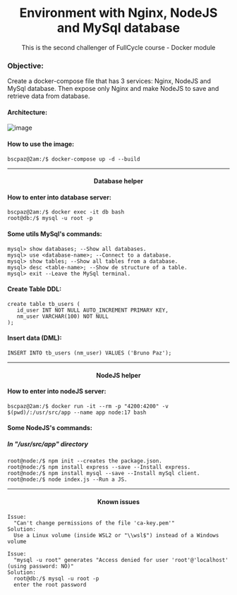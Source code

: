 <h1 align="center">Environment with Nginx, NodeJS and MySql database</h1>
<p align="center">This is the second challenger of FullCycle course - Docker module</p>

### Objective:
<p>Create a docker-compose file that has 3 services: Nginx, NodeJS and MySql database. Then expose only Nginx and make NodeJS to save and retrieve data from database.</p>

#### Architecture:

![image](https://user-images.githubusercontent.com/9732874/137987270-950606b2-85d4-41f2-9ec5-30c36ca5df35.png)

#### How to use the image:
```console
bscpaz@2am:/$ docker-compose up -d --build
```
<hr>
<h4 align="center">Database helper</h4>

#### How to enter into database server:
```console
bscpaz@2am:/$ docker exec -it db bash
root@db:/$ mysql -u root -p
```
#### Some utils MySql's commands:
```console
mysql> show databases; --Show all databases.
mysql> use <database-name>; --Connect to a database.
mysql> show tables; --Show all tables from a database.
mysql> desc <table-name>; --Show de structure of a table. 
mysql> exit --Leave the MySql terminal.
```
#### Create Table DDL:
```console
create table tb_users (
   id_user INT NOT NULL AUTO_INCREMENT PRIMARY KEY,
   nm_user VARCHAR(100) NOT NULL
);
```

#### Insert data (DML):
```console
INSERT INTO tb_users (nm_user) VALUES ('Bruno Paz');
```
<hr>
<h4 align="center">NodeJS helper</h4>

#### How to enter into nodeJS server:
```console
bscpaz@2am:/$ docker run -it --rm -p "4200:4200" -v $(pwd)/:/usr/src/app --name app node:17 bash
```

#### Some NodeJS's commands:
##### In "/usr/src/app" directory

```console
root@node:/$ npm init --creates the package.json.
root@node:/$ npm install express --save --Install express.
root@node:/$ npm install mysql --save --Install mySql client.
root@node:/$ node index.js --Run a JS.
```
<hr>
<h4 align="center">Known issues</h4>

```
Issue: 
  "Can't change permissions of the file 'ca-key.pem'"
Solution: 
  Use a Linux volume (inside WSL2 or "\\wsl$") instead of a Windows volume
```
```
Issue: 
  "mysql -u root" generates "Access denied for user 'root'@'localhost' (using password: NO)"
Solution: 
  root@db:/$ mysql -u root -p
  enter the root password
```
